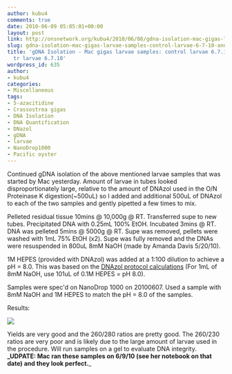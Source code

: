 ```yaml
---
author: kubu4
comments: true
date: 2010-06-09 05:05:01+00:00
layout: post
link: http://onsnetwork.org/kubu4/2010/06/08/gdna-isolation-mac-gigas-larvae-samples-control-larvae-6-7-10-and-5-aza-tr-larvae-6-7-10/
slug: gdna-isolation-mac-gigas-larvae-samples-control-larvae-6-7-10-and-5-aza-tr-larvae-6-7-10
title: 'gDNA Isolation - Mac gigas larvae samples: control larvae 6.7.10 and 5-aza
  tr larvae 6.7.10'
wordpress_id: 635
author:
- kubu4
categories:
- Miscellaneous
tags:
- 5-azacitidine
- Crassostrea gigas
- DNA Isolation
- DNA Quantification
- DNazol
- gDNA
- larvae
- NanoDrop1000
- Pacific oyster
---
```


Continued gDNA isolation of the above mentioned larvae samples that was started by Mac yesterday. Amount of larvae in tubes looked disproportionately large, relative to the amount of DNAzol used in the O/N Proteinase K digestion(~500uL) so I added and additional 500uL of DNAzol to each of the two samples and gently pipetted a few times to mix.

Pelleted residual tissue 10mins @ 10,000g @ RT. Transferred supe to new tubes. Precipitated DNA with 0.25mL 100% EtOH. Incubated 3mins @ RT. DNA was pelleted 5mins @ 5000g @ RT. Supe was removed, pellets were washed with 1mL 75% EtOH (x2). Supe was fully removed and the DNAs were resuspended in 800uL 8mM NaOH (made by Amanda Davis 5/20/10).

1M HEPES (provided with DNAzol) was added at a 1:100 dilution to achieve a pH = 8.0. This was based on the [DNAzol protocol calculations](http://www.mrcgene.com/dnazol.htm) (For 1mL of 8mM NaOH, use 101uL of 0.1M HEPES = pH 8.0).

Samples were spec'd on NanoDrop 1000 on 20100607. Used a sample with 8mM NaOH and 1M HEPES to match the pH = 8.0 of the samples.

Results:

![](http://eagle.fish.washington.edu/Arabidopsis/20100608%20gDNA.JPG)

Yields are very good and the 260/280 ratios are pretty good. The 260/230 ratios are very poor and is likely due to the large amount of larvae used in the procedure. Will run samples on a gel to evaluate DNA integrity. **_UDPATE: Mac ran these samples on 6/9/10 (see her notebook on that date) and they look perfect.**_

